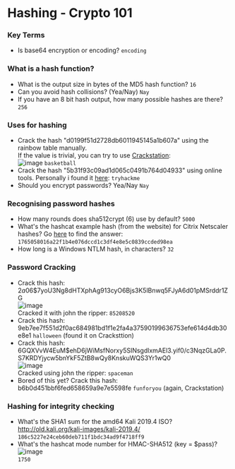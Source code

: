 # Hashing - Crypto 101

### Key Terms
- Is base64 encryption or encoding? `encoding`

### What is a hash function?
- What is the output size in bytes of the MD5 hash function? `16`
- Can you avoid hash collisions? (Yea/Nay) `Nay`
- If you have an 8 bit hash output, how many possible hashes are there? `256`

### Uses for hashing
- Crack the hash "d0199f51d2728db6011945145a1b607a" using the rainbow table manually. <br />
If the value is trivial, you can try to use [Crackstation](https://crackstation.net/): <br />
![image](https://github.com/user-attachments/assets/c2b506a4-63cf-4e5e-8a9b-f82b35147a56)
`basketball`
- Crack the hash "5b31f93c09ad1d065c0491b764d04933" using online tools. Personally i found it [here](https://md5.gromweb.com/): `tryhackme`
- Should you encrypt passwords? Yea/Nay `Nay`

### Recognising password hashes
- How many rounds does sha512crypt ($6$) use by default? `5000 `
- What's the hashcat example hash (from the website) for Citrix Netscaler hashes? Go [here](https://hashcat.net/wiki/doku.php?id=example_hashes) to find the answer:  `1765058016a22f1b4e076dccd1c3df4e8e5c0839ccded98ea`
- How long is a Windows NTLM hash, in characters? `32`

### Password Cracking
- Crack this hash: $2a$06$7yoU3Ng8dHTXphAg913cyO6Bjs3K5lBnwq5FJyA6d01pMSrddr1ZG <br />
![image](https://github.com/user-attachments/assets/feed4658-c028-4f9d-8b34-999c71663ee0) <br />
Cracked it with john the ripper: `85208520`
- Crack this hash: 9eb7ee7f551d2f0ac684981bd1f1e2fa4a37590199636753efe614d4db30e8e1 `halloween` (found it on Cracksttion)
- Crack this hash: $6$GQXVvW4EuM$ehD6jWiMsfNorxy5SINsgdlxmAEl3.yif0/c3NqzGLa0P.S7KRDYjycw5bnYkF5ZtB8wQy8KnskuWQS3Yr1wQ0 <br />
![image](https://github.com/user-attachments/assets/f4c869d1-6297-47a0-87ec-e895eb30807f) <br />
Cracked using john the ripper: `spaceman`
- Bored of this yet? Crack this hash: b6b0d451bbf6fed658659a9e7e5598fe `funforyou` (again, Crackstation)

### Hashing for integrity checking
- What's the SHA1 sum for the amd64 Kali 2019.4 ISO? http://old.kali.org/kali-images/kali-2019.4/ `186c5227e24ceb60deb711f1bdc34ad9f4718ff9`
- What's the hashcat mode number for HMAC-SHA512 (key = $pass)? <br />
![image](https://github.com/user-attachments/assets/78bb5f4d-3927-4ded-ac0a-c6fe96e028e6) <br />
`1750`
